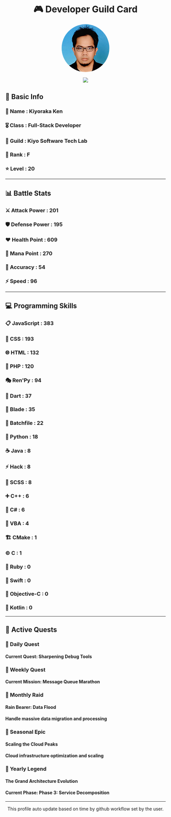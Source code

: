 <div align="center">

# 🎮 Developer Guild Card

<!-- Replace with your profile image -->
<img src="./assets/profile.png" width="150" height="150" style="border-radius: 50%"/>

![](https://komarev.com/ghpvc/?username=Kiyoraka&style=flat)
</div>

##  📌 Basic Info
### 👤 Name : Kiyoraka Ken
### 🎖️ Class : Full-Stack Developer
### 🎪 Guild : Kiyo Software Tech Lab 
### 🔰 Rank : F 
### ⭐ Level : 20

---
## 📊 Battle Stats

### ⚔️ Attack Power  : 201 
### 🛡️ Defense Power : 195 
### ❤️ Health Point  : 609 
### 🔮 Mana Point    : 270 
### 🎯 Accuracy      : 54 
### ⚡ Speed         : 96

---
## 💻 Programming Skills

### 📋 JavaScript : 383
### 🎨 CSS : 193
### 🌐 HTML : 132
### 🐘 PHP : 120
### 🎭 Ren'Py : 94
### 🎯 Dart : 37
### 📝 Blade : 35
### 📝 Batchfile : 22
### 🐍 Python : 18
### ☕ Java : 8
### ⚡ Hack : 8
### 💅 SCSS : 8
### ➕ C++ : 6
### 🎯 C# : 6
### 📝 VBA : 4
### 🏗️ CMake : 1
### ©️ C : 1
### 💎 Ruby : 0
### 🏃 Swift : 0
### 🎯 Objective-C : 0
### 🔰 Kotlin : 0

---
## 📜 Active Quests

### 🌅 Daily Quest

#### Current Quest: Sharpening Debug Tools

### 📅 Weekly Quest
#### Current Mission: Message Queue Marathon

### 🌙 Monthly Raid
#### Rain Bearer: Data Flood
#### Handle massive data migration and processing

### 🌠 Seasonal Epic
#### Scaling the Cloud Peaks
#### Cloud infrastructure optimization and scaling

### 👑 Yearly Legend
#### The Grand Architecture Evolution
#### Current Phase: Phase 3: Service Decomposition

---
<div align="center">
  This profile auto update based on time by github workflow set by the user.
</div>